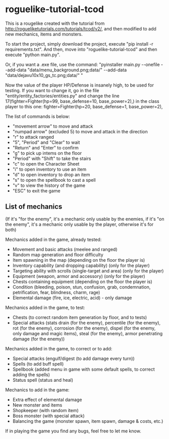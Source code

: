 # roguelike-tutorial-tcod

This is a rougelike created with the tutorial from http://rogueliketutorials.com/tutorials/tcod/v2/, and then modified to add new mechanics, items and monsters.

To start the project, simply download the project, execute "pip install -r requirements.txt".
And then, move into "roguelike-tutorial-tcod" and then execute "python main.py".

Or, if you want a .exe file, use the command: "pyinstaller main.py --onefile --add-data "data/menu_background.png;data/" --add-data "data/dejavu10x10_gs_tc.png;data/" "

Now the value of the player HP/Defense is insanely high, to be used for testing.
If you want to change it, go in the file "entity/entity_factories/entities.py" and change the line 17(fighter=Fighter(hp=99, base_defense=10, base_power=2),) in the class player to this one:
fighter=Fighter(hp=20, base_defense=1, base_power=2),

The list of commands is below:
- "movement arrow" to move and attack
- "numpad arrow" (excluded 5) to move and attack in the direction
- "r" to attack ranged
- "5", "Period" and "Clear" to wait
- "Return" and "Enter" to confirm
- "g" to pick up intems on the floor
- "Period" with "Shift" to take the stairs
- "c" to open the Character Sheet
- "i" to open inventory to use an item
- "d" to open inventory to drop an item
- "s" to open the spellbook to cast a spell
- "v" to view the history of the game
- "ESC" to exit the game


## List of mechanics

(If it's "for the enemy", it's a mechanic only usable by the enemies, if it's "on the enemy", it's a mechanic only usable by the player, otherwise it's for both)

Mechanics added in the game, already tested:
- Movement and basic attacks (meelee and ranged)
- Random map generation and floor difficulty
- Item spawning in the map (depending on the floor the player is)
- Inventory capability (and dropping capability) (only for the player)
- Targeting ability with scrolls (single-target and area) (only for the player)
- Equipment (weapon, armor and accessory) (only for the player)
- Chests containing equipment (depending on the floor the player is)
- Condition (bleeding, poison, stun, confusion, grab, condemnation, petrification, fear, blindness, charm, rage)
- Elemental damage (fire, ice, electric, acid) - only damage

Mechanics added in the game, to test:
- Chests (to correct random item generation by floor, and to tests)
- Special attacks (stats drain (for the enemy), percentile (for the enemy), rot (for the enemy), corrosion (for the enemy), dispel (for the enemy, only damage and magic items), steal (for 
  the enemy), armor penetrating damage (for the enemy))

Mechanics added in the game, to correct or to add:
- Special attacks (engulf/digest (to add damage every turn))
- Spells (to add buff spell)
- Spellbook (added menu in game with some default spells, to correct adding the spells)
- Status spell (status and heal)

Mechanics to add in the game:
- Extra effect of elemental damage
- New monster and items
- Shopkeeper (with random item)
- Boss monster (with special attack)
- Balancing the game (monster spawn, item spawn, damage & costs, etc.)


If in playing the game you find any bugs, feel free to let me know.
